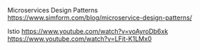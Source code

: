 Microservices Design Patterns
https://www.simform.com/blog/microservice-design-patterns/

Istio
https://www.youtube.com/watch?v=voAyroDb6xk
https://www.youtube.com/watch?v=LFit-K1LMx0
